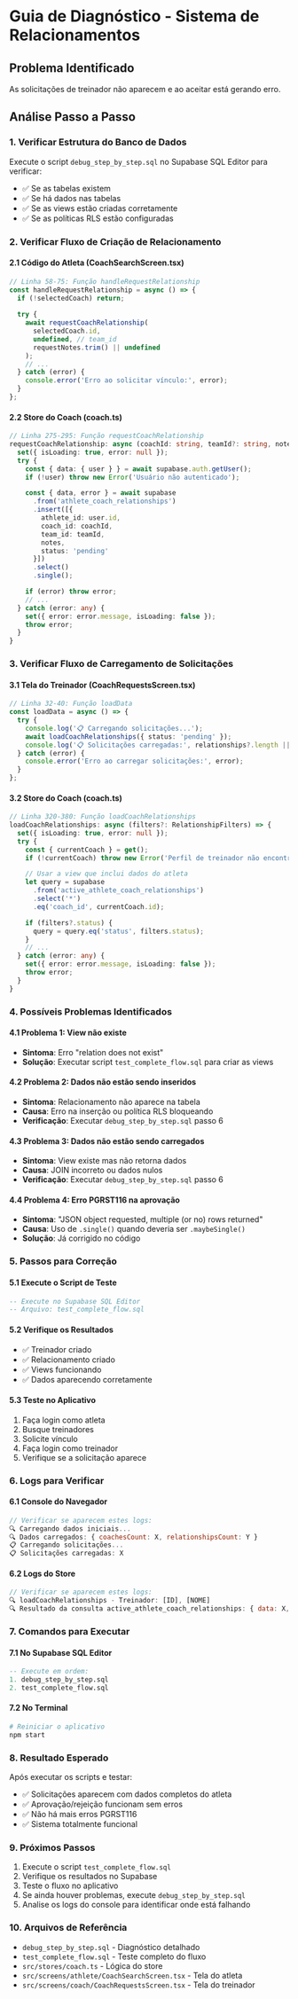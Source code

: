 # Guia de Diagnóstico - Sistema de Relacionamentos

## Problema Identificado
As solicitações de treinador não aparecem e ao aceitar está gerando erro.

## Análise Passo a Passo

### 1. **Verificar Estrutura do Banco de Dados**
Execute o script `debug_step_by_step.sql` no Supabase SQL Editor para verificar:
- ✅ Se as tabelas existem
- ✅ Se há dados nas tabelas
- ✅ Se as views estão criadas corretamente
- ✅ Se as políticas RLS estão configuradas

### 2. **Verificar Fluxo de Criação de Relacionamento**

#### 2.1 Código do Atleta (CoachSearchScreen.tsx)
```typescript
// Linha 58-75: Função handleRequestRelationship
const handleRequestRelationship = async () => {
  if (!selectedCoach) return;
  
  try {
    await requestCoachRelationship(
      selectedCoach.id,
      undefined, // team_id
      requestNotes.trim() || undefined
    );
    // ...
  } catch (error) {
    console.error('Erro ao solicitar vínculo:', error);
  }
};
```

#### 2.2 Store do Coach (coach.ts)
```typescript
// Linha 275-295: Função requestCoachRelationship
requestCoachRelationship: async (coachId: string, teamId?: string, notes?: string) => {
  set({ isLoading: true, error: null });
  try {
    const { data: { user } } = await supabase.auth.getUser();
    if (!user) throw new Error('Usuário não autenticado');

    const { data, error } = await supabase
      .from('athlete_coach_relationships')
      .insert([{
        athlete_id: user.id,
        coach_id: coachId,
        team_id: teamId,
        notes,
        status: 'pending'
      }])
      .select()
      .single();

    if (error) throw error;
    // ...
  } catch (error: any) {
    set({ error: error.message, isLoading: false });
    throw error;
  }
}
```

### 3. **Verificar Fluxo de Carregamento de Solicitações**

#### 3.1 Tela do Treinador (CoachRequestsScreen.tsx)
```typescript
// Linha 32-40: Função loadData
const loadData = async () => {
  try {
    console.log('📋 Carregando solicitações...');
    await loadCoachRelationships({ status: 'pending' });
    console.log('📋 Solicitações carregadas:', relationships?.length || 0);
  } catch (error) {
    console.error('Erro ao carregar solicitações:', error);
  }
};
```

#### 3.2 Store do Coach (coach.ts)
```typescript
// Linha 320-380: Função loadCoachRelationships
loadCoachRelationships: async (filters?: RelationshipFilters) => {
  set({ isLoading: true, error: null });
  try {
    const { currentCoach } = get();
    if (!currentCoach) throw new Error('Perfil de treinador não encontrado');

    // Usar a view que inclui dados do atleta
    let query = supabase
      .from('active_athlete_coach_relationships')
      .select('*')
      .eq('coach_id', currentCoach.id);

    if (filters?.status) {
      query = query.eq('status', filters.status);
    }
    // ...
  } catch (error: any) {
    set({ error: error.message, isLoading: false });
    throw error;
  }
}
```

### 4. **Possíveis Problemas Identificados**

#### 4.1 **Problema 1: View não existe**
- **Sintoma**: Erro "relation does not exist"
- **Solução**: Executar script `test_complete_flow.sql` para criar as views

#### 4.2 **Problema 2: Dados não estão sendo inseridos**
- **Sintoma**: Relacionamento não aparece na tabela
- **Causa**: Erro na inserção ou política RLS bloqueando
- **Verificação**: Executar `debug_step_by_step.sql` passo 6

#### 4.3 **Problema 3: Dados não estão sendo carregados**
- **Sintoma**: View existe mas não retorna dados
- **Causa**: JOIN incorreto ou dados nulos
- **Verificação**: Executar `debug_step_by_step.sql` passo 6

#### 4.4 **Problema 4: Erro PGRST116 na aprovação**
- **Sintoma**: "JSON object requested, multiple (or no) rows returned"
- **Causa**: Uso de `.single()` quando deveria ser `.maybeSingle()`
- **Solução**: Já corrigido no código

### 5. **Passos para Correção**

#### 5.1 Execute o Script de Teste
```sql
-- Execute no Supabase SQL Editor
-- Arquivo: test_complete_flow.sql
```

#### 5.2 Verifique os Resultados
- ✅ Treinador criado
- ✅ Relacionamento criado
- ✅ Views funcionando
- ✅ Dados aparecendo corretamente

#### 5.3 Teste no Aplicativo
1. Faça login como atleta
2. Busque treinadores
3. Solicite vínculo
4. Faça login como treinador
5. Verifique se a solicitação aparece

### 6. **Logs para Verificar**

#### 6.1 Console do Navegador
```javascript
// Verificar se aparecem estes logs:
🔍 Carregando dados iniciais...
🔍 Dados carregados: { coachesCount: X, relationshipsCount: Y }
📋 Carregando solicitações...
📋 Solicitações carregadas: X
```

#### 6.2 Logs do Store
```javascript
// Verificar se aparecem estes logs:
🔍 loadCoachRelationships - Treinador: [ID], [NOME]
🔍 Resultado da consulta active_athlete_coach_relationships: { data: X, error: null }
```

### 7. **Comandos para Executar**

#### 7.1 No Supabase SQL Editor
```sql
-- Execute em ordem:
1. debug_step_by_step.sql
2. test_complete_flow.sql
```

#### 7.2 No Terminal
```bash
# Reiniciar o aplicativo
npm start
```

### 8. **Resultado Esperado**

Após executar os scripts e testar:
- ✅ Solicitações aparecem com dados completos do atleta
- ✅ Aprovação/rejeição funcionam sem erros
- ✅ Não há mais erros PGRST116
- ✅ Sistema totalmente funcional

### 9. **Próximos Passos**

1. Execute o script `test_complete_flow.sql`
2. Verifique os resultados no Supabase
3. Teste o fluxo no aplicativo
4. Se ainda houver problemas, execute `debug_step_by_step.sql`
5. Analise os logs do console para identificar onde está falhando

### 10. **Arquivos de Referência**

- `debug_step_by_step.sql` - Diagnóstico detalhado
- `test_complete_flow.sql` - Teste completo do fluxo
- `src/stores/coach.ts` - Lógica do store
- `src/screens/athlete/CoachSearchScreen.tsx` - Tela do atleta
- `src/screens/coach/CoachRequestsScreen.tsx` - Tela do treinador 